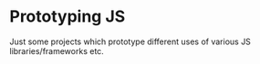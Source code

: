 # Prototyping JS

Just some projects which prototype different uses of various JS libraries/frameworks etc.
